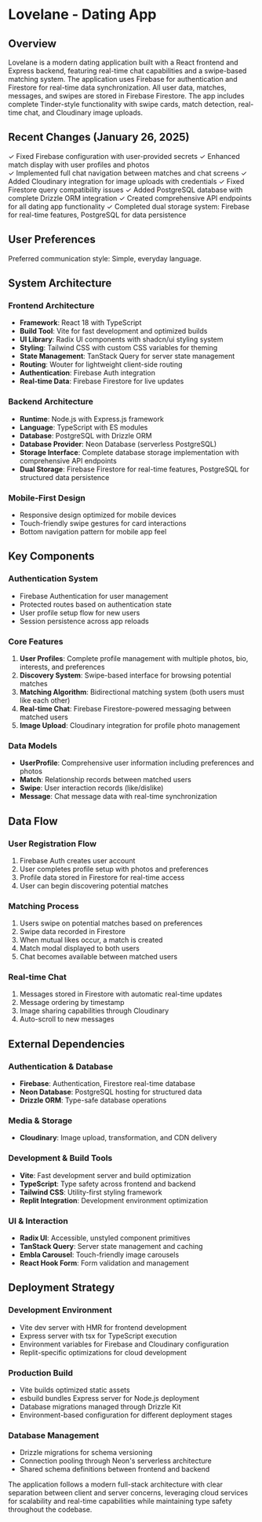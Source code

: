 # Lovelane - Dating App

## Overview

Lovelane is a modern dating application built with a React frontend and Express backend, featuring real-time chat capabilities and a swipe-based matching system. The application uses Firebase for authentication and Firestore for real-time data synchronization. All user data, matches, messages, and swipes are stored in Firebase Firestore. The app includes complete Tinder-style functionality with swipe cards, match detection, real-time chat, and Cloudinary image uploads.

## Recent Changes (January 26, 2025)

✓ Fixed Firebase configuration with user-provided secrets
✓ Enhanced match display with user profiles and photos  
✓ Implemented full chat navigation between matches and chat screens
✓ Added Cloudinary integration for image uploads with credentials
✓ Fixed Firestore query compatibility issues
✓ Added PostgreSQL database with complete Drizzle ORM integration
✓ Created comprehensive API endpoints for all dating app functionality
✓ Completed dual storage system: Firebase for real-time features, PostgreSQL for data persistence

## User Preferences

Preferred communication style: Simple, everyday language.

## System Architecture

### Frontend Architecture
- **Framework**: React 18 with TypeScript
- **Build Tool**: Vite for fast development and optimized builds
- **UI Library**: Radix UI components with shadcn/ui styling system
- **Styling**: Tailwind CSS with custom CSS variables for theming
- **State Management**: TanStack Query for server state management
- **Routing**: Wouter for lightweight client-side routing
- **Authentication**: Firebase Auth integration
- **Real-time Data**: Firebase Firestore for live updates

### Backend Architecture
- **Runtime**: Node.js with Express.js framework
- **Language**: TypeScript with ES modules
- **Database**: PostgreSQL with Drizzle ORM
- **Database Provider**: Neon Database (serverless PostgreSQL)
- **Storage Interface**: Complete database storage implementation with comprehensive API endpoints
- **Dual Storage**: Firebase Firestore for real-time features, PostgreSQL for structured data persistence

### Mobile-First Design
- Responsive design optimized for mobile devices
- Touch-friendly swipe gestures for card interactions
- Bottom navigation pattern for mobile app feel

## Key Components

### Authentication System
- Firebase Authentication for user management
- Protected routes based on authentication state
- User profile setup flow for new users
- Session persistence across app reloads

### Core Features
1. **User Profiles**: Complete profile management with multiple photos, bio, interests, and preferences
2. **Discovery System**: Swipe-based interface for browsing potential matches
3. **Matching Algorithm**: Bidirectional matching system (both users must like each other)
4. **Real-time Chat**: Firebase Firestore-powered messaging between matched users
5. **Image Upload**: Cloudinary integration for profile photo management

### Data Models
- **UserProfile**: Comprehensive user information including preferences and photos
- **Match**: Relationship records between matched users
- **Swipe**: User interaction records (like/dislike)
- **Message**: Chat message data with real-time synchronization

## Data Flow

### User Registration Flow
1. Firebase Auth creates user account
2. User completes profile setup with photos and preferences
3. Profile data stored in Firestore for real-time access
4. User can begin discovering potential matches

### Matching Process
1. Users swipe on potential matches based on preferences
2. Swipe data recorded in Firestore
3. When mutual likes occur, a match is created
4. Match modal displayed to both users
5. Chat becomes available between matched users

### Real-time Chat
1. Messages stored in Firestore with automatic real-time updates
2. Message ordering by timestamp
3. Image sharing capabilities through Cloudinary
4. Auto-scroll to new messages

## External Dependencies

### Authentication & Database
- **Firebase**: Authentication, Firestore real-time database
- **Neon Database**: PostgreSQL hosting for structured data
- **Drizzle ORM**: Type-safe database operations

### Media & Storage
- **Cloudinary**: Image upload, transformation, and CDN delivery

### Development & Build Tools
- **Vite**: Fast development server and build optimization
- **TypeScript**: Type safety across frontend and backend
- **Tailwind CSS**: Utility-first styling framework
- **Replit Integration**: Development environment optimization

### UI & Interaction
- **Radix UI**: Accessible, unstyled component primitives
- **TanStack Query**: Server state management and caching
- **Embla Carousel**: Touch-friendly image carousels
- **React Hook Form**: Form validation and management

## Deployment Strategy

### Development Environment
- Vite dev server with HMR for frontend development
- Express server with tsx for TypeScript execution
- Environment variables for Firebase and Cloudinary configuration
- Replit-specific optimizations for cloud development

### Production Build
- Vite builds optimized static assets
- esbuild bundles Express server for Node.js deployment
- Database migrations managed through Drizzle Kit
- Environment-based configuration for different deployment stages

### Database Management
- Drizzle migrations for schema versioning
- Connection pooling through Neon's serverless architecture
- Shared schema definitions between frontend and backend

The application follows a modern full-stack architecture with clear separation between client and server concerns, leveraging cloud services for scalability and real-time capabilities while maintaining type safety throughout the codebase.